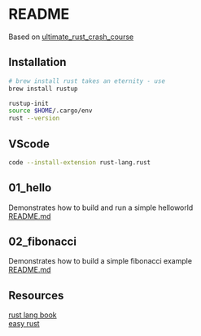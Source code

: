 # README

Based on [ultimate_rust_crash_course](https://github.com/CleanCut/ultimate_rust_crash_course)

## Installation 
```sh
# brew install rust takes an eternity - use
brew install rustup

rustup-init
source $HOME/.cargo/env
rust --version
```

## VScode
```sh
code --install-extension rust-lang.rust
```

## 01_hello
Demonstrates how to build and run a simple helloworld  
[README.md](01_hello/README.md)

## 02_fibonacci
Demonstrates how to build a simple fibonacci example  
[README.md](02_fibonacci/README.md)  

## Resources

[rust lang book](https://doc.rust-lang.org/book/title-page.html)  
[easy rust](https://dhghomon.github.io/easy_rust/Chapter_0.html)